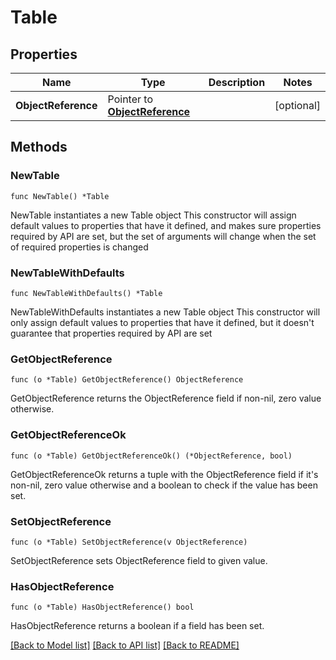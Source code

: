 # Table

## Properties

Name | Type | Description | Notes
------------ | ------------- | ------------- | -------------
**ObjectReference** | Pointer to [**ObjectReference**](ObjectReference.md) |  | [optional] 

## Methods

### NewTable

`func NewTable() *Table`

NewTable instantiates a new Table object
This constructor will assign default values to properties that have it defined,
and makes sure properties required by API are set, but the set of arguments
will change when the set of required properties is changed

### NewTableWithDefaults

`func NewTableWithDefaults() *Table`

NewTableWithDefaults instantiates a new Table object
This constructor will only assign default values to properties that have it defined,
but it doesn't guarantee that properties required by API are set

### GetObjectReference

`func (o *Table) GetObjectReference() ObjectReference`

GetObjectReference returns the ObjectReference field if non-nil, zero value otherwise.

### GetObjectReferenceOk

`func (o *Table) GetObjectReferenceOk() (*ObjectReference, bool)`

GetObjectReferenceOk returns a tuple with the ObjectReference field if it's non-nil, zero value otherwise
and a boolean to check if the value has been set.

### SetObjectReference

`func (o *Table) SetObjectReference(v ObjectReference)`

SetObjectReference sets ObjectReference field to given value.

### HasObjectReference

`func (o *Table) HasObjectReference() bool`

HasObjectReference returns a boolean if a field has been set.


[[Back to Model list]](../README.md#documentation-for-models) [[Back to API list]](../README.md#documentation-for-api-endpoints) [[Back to README]](../README.md)


